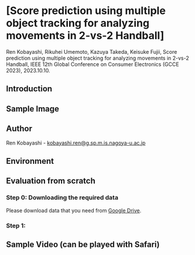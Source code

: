 # [Score prediction using multiple object tracking for analyzing movements in 2-vs-2 Handball]

Ren Kobayashi, Rikuhei Umemoto, Kazuya Takeda, Keisuke Fujii, Score prediction using multiple object tracking for analyzing movements in 2-vs-2 Handball, IEEE 12th Global Conference on Consumer Electronics (GCCE 2023), 2023.10.10. 

## Introduction


## Sample Image


## Author
Ren Kobayashi - kobayashi.ren@g.sp.m.is.nagoya-u.ac.jp

## Environment


## Evaluation from scratch
### Step 0: Downloading the required data

Please download data that you need from [Google Drive](https://drive.google.com/drive/folders/1-7ZCkElkJSG0fVM_Edj_IsQSM-3bxzqe).

### Step 1: 

## Sample Video (can be played with Safari)
